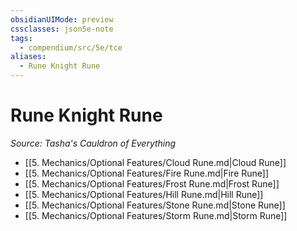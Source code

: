 ```yaml
---
obsidianUIMode: preview
cssclasses: json5e-note
tags:
  - compendium/src/5e/tce
aliases:
  - Rune Knight Rune
---
```

# Rune Knight Rune
*Source: Tasha's Cauldron of Everything* 

- [[5. Mechanics/Optional Features/Cloud Rune.md\|Cloud Rune]]
- [[5. Mechanics/Optional Features/Fire Rune.md\|Fire Rune]]
- [[5. Mechanics/Optional Features/Frost Rune.md\|Frost Rune]]
- [[5. Mechanics/Optional Features/Hill Rune.md\|Hill Rune]]
- [[5. Mechanics/Optional Features/Stone Rune.md\|Stone Rune]]
- [[5. Mechanics/Optional Features/Storm Rune.md\|Storm Rune]]
